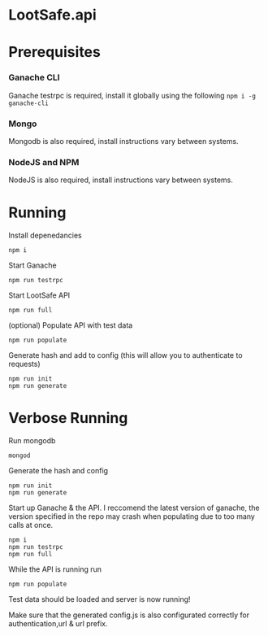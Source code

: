 # LootSafe.api

# Prerequisites 

### Ganache CLI
Ganache testrpc is required, install it globally using the following
`npm i -g ganache-cli`

### Mongo
Mongodb is also required, install instructions vary between systems.

### NodeJS and NPM
NodeJS is also required, install instructions vary between systems.

# Running

Install depenedancies 
```
npm i
```
Start Ganache
```
npm run testrpc
```
Start LootSafe API
```
npm run full
```

(optional)
Populate API with test data
```
npm run populate
```


Generate hash and add to config (this will allow you to authenticate to requests)
```
npm run init
npm run generate
```

# Verbose Running

Run mongodb

```
mongod
```

Generate the hash and config

```
npm run init
npm run generate
```

Start up Ganache & the API. I reccomend the latest version of ganache, the version specified in the repo may crash when populating due to too many calls at once.

```
npm i 
npm run testrpc
npm run full
```

While the API is running run

```
npm run populate
```

Test data should be loaded and server is now running!

Make sure that the generated config.js is also configurated correctly for authentication,url & url prefix.
